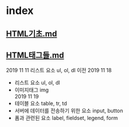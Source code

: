 # index

## [HTML기초.md](./HTML기초.md)  
## [HTML태그들.md](./HTML태그들.md)  


2019 11 11
리스트 요소 ul, ol, dl 이전
2019 11 18 
* 리스트 요소 ul, ol, dl   
* 이미지태그 img  
2019 11 19
* 테이블 요소 table, tr, td   
* 서버에 데이터를 전송하기 위한 요소 input, button  
* 폼과 관련된 요소 label, fieldset, legend, form




